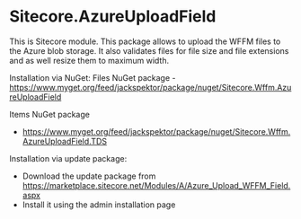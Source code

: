 # Sitecore.AzureUploadField

This is Sitecore module. This package allows to upload the WFFM files to the Azure blob storage. It also validates files for file size and file extensions and as well resize them to maximum width.

Installation via NuGet:
Files NuGet package - https://www.myget.org/feed/jackspektor/package/nuget/Sitecore.Wffm.AzureUploadField

Items NuGet package
- https://www.myget.org/feed/jackspektor/package/nuget/Sitecore.Wffm.AzureUploadField.TDS

Installation via update package:
- Download the update package from https://marketplace.sitecore.net/Modules/A/Azure_Upload_WFFM_Field.aspx
- Install it using the admin installation page
